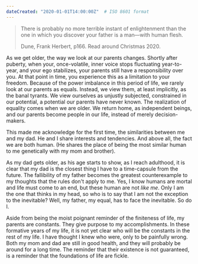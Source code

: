 ```yaml
---
dateCreated: "2020-01-01T14:00:00Z"  # ISO 8601 format
---
```


<blockquote>
    <p> There is probably no more terrible instant of enlightenment than the one in which you discover your father is a man—with human flesh. </p>
    <figcaption>Dune, Frank Herbert, p166. Read around Christmas 2020.</figcaption>
</blockquote>

As we get older, the way we look at our parents changes. Shortly after puberty, when your, once-volatile, inner voice stops fluctuating year-to-year, and your ego stabilizes, your parents still have a responsibility over you. At that point in time, you experience this as a limitation to your freedom. Because of the power imbalance in this period of life, we rarely look at our parents as equals. Instead, we view them, at least implicitly, as the banal tyrants. We view ourselves as unjustly subjected, constrained in our potential, a potential our parents have never known. The realization of equality comes when we are older. We return home,  as independent beings, and our parents become people in our life, instead of merely decision-makers. 

This made me acknowledge for the first time, the similarities between me and my dad. He and I share interests and tendencies. And above all, the fact we are both human. (He shares the place of being the most similar human to me genetically with my mom and brother). 

As my dad gets older, as his age starts to show, as I reach adulthood, it is clear that my dad is the closest thing I have to a time-capsule from the future. The fallibility of my father becomes the greatest counterexample to my thoughts that the rules don't apply to me. Yes, I know humans are mortal and life must come to an end, but these human are not *like me*. Only I am the one that thinks in my head, so who is to say that l am not the exception to the inevitable? Well, my father, my equal, has to face the inevitable. So do I.

Aside from being the moist poignant reminder of the finiteness of life, my parents are constants. They give purpose to my accomplishments. In these formative years of my life, it is not yet clear who will be the constants in the rest of my life. I have thought I knew who were, only to be painfully wrong. Both my mom and dad are still in good health, and they will probably be around for a long time. The reminder that their existence is not guaranteed, is a reminder that the foundations of life are fickle. 
